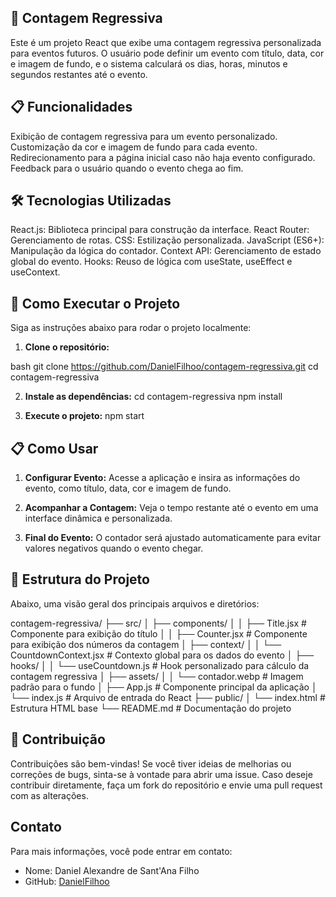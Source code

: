 ## 🎉 Contagem Regressiva

Este é um projeto React que exibe uma contagem regressiva personalizada para eventos futuros. O usuário pode definir um evento com título, data, cor e imagem de fundo, e o sistema calculará os dias, horas, minutos e segundos restantes até o evento.

## 📋 Funcionalidades
Exibição de contagem regressiva para um evento personalizado.
Customização da cor e imagem de fundo para cada evento.
Redirecionamento para a página inicial caso não haja evento configurado.
Feedback para o usuário quando o evento chega ao fim.

## 🛠️ Tecnologias Utilizadas
React.js: Biblioteca principal para construção da interface.
React Router: Gerenciamento de rotas.
CSS: Estilização personalizada.
JavaScript (ES6+): Manipulação da lógica do contador.
Context API: Gerenciamento de estado global do evento.
Hooks: Reuso de lógica com useState, useEffect e useContext.

## 🚀 Como Executar o Projeto

Siga as instruções abaixo para rodar o projeto localmente:

1. **Clone o repositório:**
   
bash
   git clone https://github.com/DanielFilhoo/contagem-regressiva.git
    cd contagem-regressiva

2. **Instale as dependências:**
cd contagem-regressiva
npm install

3. **Execute o projeto:**
npm start

## 📋 Como Usar

1. **Configurar Evento:** Acesse a aplicação e insira as informações do evento, como título, data, cor e imagem de fundo.

2. **Acompanhar a Contagem:** Veja o tempo restante até o evento em uma interface dinâmica e personalizada.

3. **Final do Evento:** O contador será ajustado automaticamente para evitar valores negativos quando o evento chegar.

## 📂 Estrutura do Projeto
Abaixo, uma visão geral dos principais arquivos e diretórios:

contagem-regressiva/
├── src/
│   ├── components/
│   │   ├── Title.jsx             # Componente para exibição do título
│   │   ├── Counter.jsx           # Componente para exibição dos números da contagem
│   ├── context/
│   │   └── CountdownContext.jsx  # Contexto global para os dados do evento
│   ├── hooks/
│   │   └── useCountdown.js       # Hook personalizado para cálculo da contagem regressiva
│   ├── assets/
│   │   └── contador.webp         # Imagem padrão para o fundo
│   ├── App.js                    # Componente principal da aplicação
│   └── index.js                  # Arquivo de entrada do React
├── public/
│   └── index.html                # Estrutura HTML base
└── README.md                     # Documentação do projeto



## 🤝 Contribuição

Contribuições são bem-vindas! Se você tiver ideias de melhorias ou correções de bugs, sinta-se à vontade para abrir uma issue. Caso deseje contribuir diretamente, faça um fork do repositório e envie uma pull request com as alterações.

## Contato

Para mais informações, você pode entrar em contato:

- Nome: Daniel Alexandre de Sant'Ana Filho
- GitHub: [DanielFilhoo](https://github.com/DanielFilhoo)